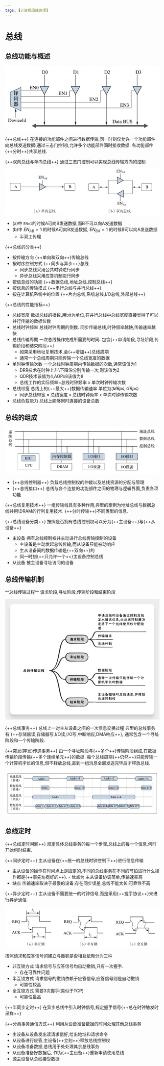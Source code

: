 ```yaml
---
tags: [计算机组成原理]
---
```


# 总线

## 总线功能与概述

![alt text](./images/三态门控制.png)

{++总线++} 在连接的功能部件之间进行数据传输,同一时刻仅允许一个功能部件向总线发送数据(通过三态门控制),允许多个功能部件同时接收数据. 各功能部件{++分时++}共享总线.

{++双向总线与单向总线++} 通过三态门控制可以实现总线传输方向的控制

![alt text](./images/单向-双向总线.png)

- (a)中 `EN=1`的时候A可向B发送数据,而B不可以向A发送数据
- (b)中 $EN_{AB}=1$ 的时候A可向B发送数据, $EN_{BA}=1$ 的时候B可以向A发送数据
    - 半双工传输

{++总线的分类++}

- 按传输方向 {++单向和双向++}传输总线
- 按时序控制方式 {++同步与异步++}总线
    - 同步总线采用公共时钟进行同步
    - 异步总线采用应答机制进行同步
- 按信息线的功能 {++数据总线,地址总线,控制总线++}
- 按信息的传输模式 {++串行总线与并行总线++}
- 按在计算机系统中的位置 {++片内总线,系统总线,I/O总线,外部总线++}

{++总线的性能指标++} 

- 总线宽度 数据总线的根数,用bit为单位,在并行总线中总线宽度直接觉得了可以并行传输的数据位数
- 总线时钟频率 总线时钟周期的倒数. 同步传输总线,时钟频率越快,传输速率越快
- 总线传输周期 一次总线操作完成所需要的时间. 包含{++申请阶段,寻址阶段,传输阶段和结束阶段++}
    - 如果采用地址复用技术,会{++增加++}总线周期
    - 通常一个总线周期只能传输一个总线宽度的数据
- 单时钟传输次数 一个总线时钟周期内传输数据的次数,通常该值为1
    - DRR技术在时钟上升\下降沿分别传输一次,则该值为2
    - QDR技术该值为4,AGPx8该值为8
    - 总线工作的实际频率=总线时钟频率 x 单次时钟传输次数
- 总线带宽 总线上的{++最大++}数据传输速率 单位为($MBps,GBps$)
    - 同步总线带宽 = 总线宽度 x 总线时钟频率 x 单次时钟传输次数
- 总线负载能力 总线上能够同时连接的设备总数

## 总线的组成

![alt text](./images/总线的组成.png)

- {++总线控制器++} 负载总线控制权的仲裁以及总线资源的分配与管理
- {++总线接口++} 总线与各个连接的功能部件之间的物理与逻辑界面,负责各项功能

{++总线复用技术++} 一组传输线具有多种作用,典型的案例为地址总线与数据总线共用\DRAM的行列复用技术. {++分时传输++}不同类型的信息.

{++总线设备分类++} 按照是否拥有总线控制权可以分为{++主设备++}与{++从设备++}

- 主设备 拥有总线控制权并主动进行总线传输控制的设备
    - 主设备是主动发起总线传输,而从设备只能被动响应
    - 主从设备间的数据传输是{++双向++}的
    - 同一时刻{++只允许一个++}主设备控制总线
- 从设备 被主设备寻址访问的设备

## 总线传输机制

^^总线传输过程^^  请求阶段,寻址阶段,传输阶段和结束阶段

![](./images/总线传输过程.png)

{++总线事务++} 总线上一对主从设备之间的一次信息交换过程 典型的总线事务有 {++存储器读,存储器写,I/O读,I/O写,中断响应,DMA响应++}, 通常包含一个寻址阶段和一个传输阶段.

{++突发(猝发)传送事务++} 由一个寻址阶段与{++多个++}传输阶段组成,在数据传输阶段传输{++多个连续单元++}的数据. 每个总线周期{++仍然++}只能传输一个计算机字长的信息,但不释放总线,直到一组消息全部发送完毕后才释放总线.

![alt text](./images/普通模式VS突发模式.png)

## 总线定时

{++总线定时问题++} 规定具体总线事务的每一个步骤,总线上的每一个信息,何时开始何时结束.

{++同步定时++} 主从设备在{++统一的总线时钟控制下++}进行信息传输

- 主从设备的操作在时间点上是固定的,不同的总线事务在不同的节拍进行什么操作都是{++事先协商好的++}. - 优点为 主从设备协调简单,传输速率高
- 缺点 传输速率取决于最慢的设备;存在同步误差,总线不能太长;可靠性不高

{++异步定时++} 主从设备不需要统一的时钟信号,而是采用{++握手协议++}来进行异步通信. 

![alt text](./images/异步通信.png)

按照请求和应答信号的建立与撤销是否相互依赖分为三种

- 非互锁方式 请求信号与应答信号均自动撤销,只有一次握手.
    - 存在可靠性问题
- 半互锁方式 请求信号的撤销依赖于应答信号,应答信号则是自动撤销
    - 可靠性较高
- 全互锁方式 需要3次握手(类似于TCP)
    - 可靠性最高

{++半同步定时++} 在异步总线中引入时钟信号,规定握手信号{++总在时钟触发时采样++}

{++分离事务通信方式++} 利用从设备准备数据的时间处理其他总线事务

- 主设备从设备发出读请求信好,给出地址和请求命令
- 从设备进行应答,主设备{++立刻++}释放总线控制权
- 从设备准备数据,总线用于处处理其余总线事务
- 从设备准备好数据后, 作为{++主设备++}重新申请使用总线
- 源主设备从总线接受数据

